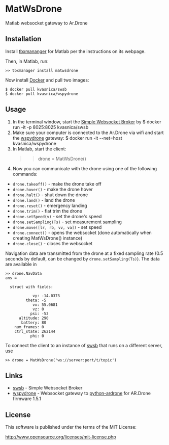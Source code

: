 # MatWsDrone

Matlab websocket gateway to Ar.Drone

## Installation
Install [tbxmananger](http://www.tbxmanager.com) for Matlab per the instructions on its webpage.

Then, in Matlab, run:
```
>> tbxmanager install matwsdrone
```

Now install [Docker](https://docs.docker.com/engine/installation/) and pull two images:
```
$ docker pull kvasnica/swsb
$ docker pull kvasnica/wspydrone
```

## Usage

1. In the terminal window, start the [Simple Websocket Broker](https://github.com/kvasnica/swsb) by
    $ docker run -it -p 8025:8025 kvasnica/swsb
2. Make sure your computer is connected to the Ar.Drone via wifi and start the [wspydrone](https://github.com/kvasnica/wspydrone) gateway:
    $ docker run -it --net=host kvasnica/wspydrone
3. In Matlab, start the client:
    >> drone = MatWsDrone()
4. Now you can communicate with the drone using one of the following commands:

* `drone.takeoff()` - make the drone take off
* `drone.hover()`   - make the drone hover
* `drone.halt()`    - shut down the drone
* `drone.land()`    - land the drone
* `drone.reset()`   - emergency landing
* `drone.trim()`    - flat trim the drone
* `drone.setSpeed(v)`            - set the drone's speed
* `drone.setSampling(Ts)`        - set measurement sampling
* `drone.move([lr, rb, vv, va])` - set speed
* `drone.connect()` - opens the websocket (done automatically when creating MatWsDrone() instance)
* `drone.close()`   - closes the websocket

Navigation data are transmitted from the drone at a fixed sampling rate (0.5 seconds by default, can be changed by `drone.setSampling(Ts)`). The data are available in
```
>> drone.NavData
ans =

  struct with fields:

            vy: -14.0373
         theta: -5
            vx: 55.0681
            vz: 0
           psi: -53
      altitude: 290
       battery: 80
    num_frames: 0
    ctrl_state: 262144
           phi: 0
```

To connect the client to an instance of [swsb](https://github.com/kvasnica/swsb) that runs on a different server, use
```
>> drone = MatWsDrone('ws://server:port/t/topic')
```

## Links

* [swsb](https://github.com/kvasnica/swsb) - Simple Websocket Broker
* [wspydrone](https://github.com/kvasnica/wspydrone) - Websocket gateway to [python-ardrone](https://github.com/venthur/python-ardrone) for AR.Drone firmware 1.5.1

## License

This software is published under the terms of the MIT License:

http://www.opensource.org/licenses/mit-license.php
